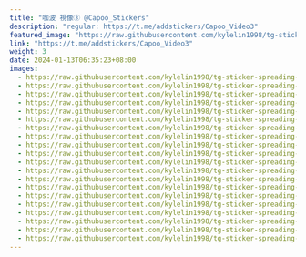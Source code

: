 ```yaml
---
title: "咖波 視像③ @Capoo_Stickers"
description: "regular: https://t.me/addstickers/Capoo_Video3"
featured_image: "https://raw.githubusercontent.com/kylelin1998/tg-sticker-spreading-worldwide-images/main/img/a2beba7d-8a92-440f-b6b3-3deff950e35d.jpg"
link: "https://t.me/addstickers/Capoo_Video3"
weight: 3
date: 2024-01-13T06:35:23+08:00
images:
  - https://raw.githubusercontent.com/kylelin1998/tg-sticker-spreading-worldwide-images/main/img/a2beba7d-8a92-440f-b6b3-3deff950e35d.jpg
  - https://raw.githubusercontent.com/kylelin1998/tg-sticker-spreading-worldwide-images/main/img/3b4fcda5-b859-4d3e-b770-2e1d9fcd174c.jpg
  - https://raw.githubusercontent.com/kylelin1998/tg-sticker-spreading-worldwide-images/main/img/e2890751-4f09-493c-be44-6d6e62b35bc1.jpg
  - https://raw.githubusercontent.com/kylelin1998/tg-sticker-spreading-worldwide-images/main/img/bb5de695-cbe2-4672-8fbb-8e0ce1ed6ea1.jpg
  - https://raw.githubusercontent.com/kylelin1998/tg-sticker-spreading-worldwide-images/main/img/60c70280-7e8d-4e86-be84-bbdc414ce842.jpg
  - https://raw.githubusercontent.com/kylelin1998/tg-sticker-spreading-worldwide-images/main/img/c56481a6-2202-40a8-aafb-817aa1aea34d.jpg
  - https://raw.githubusercontent.com/kylelin1998/tg-sticker-spreading-worldwide-images/main/img/580738b2-e448-4fb4-be27-6e4941eca3c3.jpg
  - https://raw.githubusercontent.com/kylelin1998/tg-sticker-spreading-worldwide-images/main/img/c2024c72-2729-4864-b9c9-bccd71666eed.jpg
  - https://raw.githubusercontent.com/kylelin1998/tg-sticker-spreading-worldwide-images/main/img/d7612a16-e8b2-4a96-93b0-03e5d1e62000.jpg
  - https://raw.githubusercontent.com/kylelin1998/tg-sticker-spreading-worldwide-images/main/img/f0d655d8-e80f-447e-8c0b-20dafdd641d9.jpg
  - https://raw.githubusercontent.com/kylelin1998/tg-sticker-spreading-worldwide-images/main/img/ab1f9879-0c9c-44dd-8593-bdc6d5ebe9a2.jpg
  - https://raw.githubusercontent.com/kylelin1998/tg-sticker-spreading-worldwide-images/main/img/bc0a18cf-c89d-4e77-a74c-741d2ecbaa6b.jpg
  - https://raw.githubusercontent.com/kylelin1998/tg-sticker-spreading-worldwide-images/main/img/eca7960f-da9d-4efc-86f4-7861c725bde2.jpg
  - https://raw.githubusercontent.com/kylelin1998/tg-sticker-spreading-worldwide-images/main/img/bda5f43b-f92f-4676-9f5f-8470291aa14e.jpg
  - https://raw.githubusercontent.com/kylelin1998/tg-sticker-spreading-worldwide-images/main/img/f7c746fb-e2ef-4c1e-9936-549b4a70a314.jpg
  - https://raw.githubusercontent.com/kylelin1998/tg-sticker-spreading-worldwide-images/main/img/a6657807-bc61-4915-89b1-55674797df3b.jpg
  - https://raw.githubusercontent.com/kylelin1998/tg-sticker-spreading-worldwide-images/main/img/f12d26c9-651c-43b0-9048-0d7ab80ad861.jpg
  - https://raw.githubusercontent.com/kylelin1998/tg-sticker-spreading-worldwide-images/main/img/6104be0a-2f82-4480-ac99-5a49b4e211d7.jpg
  - https://raw.githubusercontent.com/kylelin1998/tg-sticker-spreading-worldwide-images/main/img/5939809d-3c74-4cda-bc1f-2de7f640b435.jpg
  - https://raw.githubusercontent.com/kylelin1998/tg-sticker-spreading-worldwide-images/main/img/394a7d6d-7e17-483d-b877-4b65703b2f61.jpg
---
```

